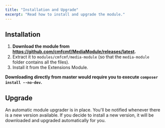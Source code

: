 ```yaml
---
title: "Installation and Upgrade"
excerpt: "Read how to install and upgrade the module."
---
```


## Installation

1. **Download the module from https://github.com/cmfcmf/MediaModule/releases/latest.**
2. Extract it to `modules/cmfcmf/media-module` (so that the `media-module` folder contains 
   all the files).
3. Install it from the Extensions Module.

**Downloading directly from master would require you to execute `composer install --no-dev`.**

## Upgrade

An automatic module upgrader is in place. You'll be notified whenever there is a new version 
available. If you decide to install a new version, it will be downloaded and upgraded automatically
for you.
